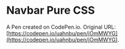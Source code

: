 # Navbar Pure CSS

A Pen created on CodePen.io. Original URL: [https://codepen.io/uahnbu/pen/jOmMWYG](https://codepen.io/uahnbu/pen/jOmMWYG).

